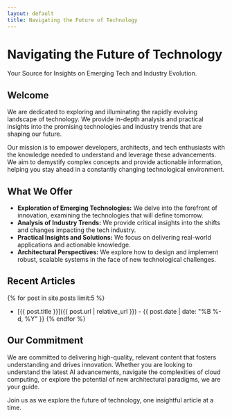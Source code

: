 ```yaml
---
layout: default
title: Navigating the Future of Technology
---
```


# Navigating the Future of Technology

Your Source for Insights on Emerging Tech and Industry Evolution.

## Welcome

We are dedicated to exploring and illuminating the rapidly evolving landscape of technology. We provide in-depth analysis and practical insights into the promising technologies and industry trends that are shaping our future.

Our mission is to empower developers, architects, and tech enthusiasts with the knowledge needed to understand and leverage these advancements. We aim to demystify complex concepts and provide actionable information, helping you stay ahead in a constantly changing technological environment.

## What We Offer

* **Exploration of Emerging Technologies:** We delve into the forefront of innovation, examining the technologies that will define tomorrow.
* **Analysis of Industry Trends:** We provide critical insights into the shifts and changes impacting the tech industry.
* **Practical Insights and Solutions:** We focus on delivering real-world applications and actionable knowledge.
* **Architectural Perspectives:** We explore how to design and implement robust, scalable systems in the face of new technological challenges.

## Recent Articles

{% for post in site.posts limit:5 %}
- [{{ post.title }}]({{ post.url | relative_url }}) - {{ post.date | date: "%B %-d, %Y" }}
{% endfor %}

## Our Commitment

We are committed to delivering high-quality, relevant content that fosters understanding and drives innovation. Whether you are looking to understand the latest AI advancements, navigate the complexities of cloud computing, or explore the potential of new architectural paradigms, we are your guide.

Join us as we explore the future of technology, one insightful article at a time.

